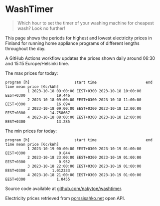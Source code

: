 
# WashTimer

> Which hour to set the timer of your washing machine for cheapest wash? Look no further!

This page shows the periods for highest and lowest electricity prices in Finland 
for running home appliance programs of different lengths throughout the day. 

A GitHub Actions workflow updates the prices shown daily around 06:30 and 15:15 Europe/Helsinki time.

The max prices for today:

	program [h]                    start time                      end time mean price [€c/kWh]
	          1 2023-10-18 09:00:00 EEST+0300 2023-10-18 10:00:00 EEST+0300              19.446
	          2 2023-10-18 09:00:00 EEST+0300 2023-10-18 11:00:00 EEST+0300              16.894
	          3 2023-10-18 09:00:00 EEST+0300 2023-10-18 12:00:00 EEST+0300           14.758667
	          4 2023-10-18 08:00:00 EEST+0300 2023-10-18 12:00:00 EEST+0300              13.285

The min prices for today:

	program [h]                    start time                      end time mean price [€c/kWh]
	          1 2023-10-19 00:00:00 EEST+0300 2023-10-19 01:00:00 EEST+0300               0.844
	          2 2023-10-18 23:00:00 EEST+0300 2023-10-19 01:00:00 EEST+0300               0.952
	          3 2023-10-18 22:00:00 EEST+0300 2023-10-19 01:00:00 EEST+0300            1.012333
	          4 2023-10-18 21:00:00 EEST+0300 2023-10-19 01:00:00 EEST+0300              1.0455


Source code available at [github.com/nakytoe/washtimer](https://github.com/nakytoe/washtimer).

Electricity prices retrieved from [porssisahko.net](https://porssisahko.net/api) open API.
